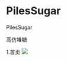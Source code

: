 # PilesSugar
PilesSugar


高仿堆糖

1.首页
![](https://github.com/cornerAnt/PilesSugar/blob/master/PilesSugar/demo/1.gif)
